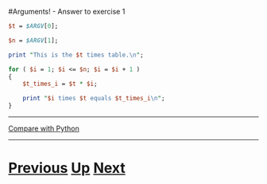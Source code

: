 #Arguments! - Answer to exercise 1

```perl
$t = $ARGV[0];

$n = $ARGV[1];

print "This is the $t times table.\n";

for ( $i = 1; $i <= $n; $i = $i + 1 )
{
    $t_times_i = $t * $i;

    print "$i times $t equals $t_times_i\n";
}
```

***

[Compare with Python](../beginning_python/arguments_answer1.md)

***

# [Previous](arguments.md) [Up](README.md) [Next](arguments.md)


